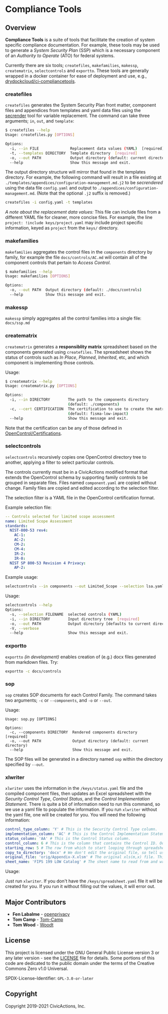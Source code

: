 # Compliance Tools

## Overview

**Compliance Tools** is a suite of tools that facilitate the creation of system specific compliance documentation. For example, these tools may be used to generate a _System Security Plan_ (SSP) which is a necessary component of an _Authority to Operate_ (ATO) for federal systems.

Currently there are six tools; `createfiles`, `makefamilies`, `makessp`, `creatematrix`, `selectcontrols` and `exportto`. These tools are generally wrapped in a docker container for ease of deployment and use, e.g., [drydockcloud/ci-compliancetools](https://github.com/drydockcloud/ci-compliancetools).

### createfiles

`createfiles` generates the System Security Plan front matter, component files and appendices from templates and yaml data files using the [secrender](https://github.com/CivicActions/secrender) tool for variable replacement. The command can take three arguments; `in`, `out`, and `template`:

```bash
$ createfiles --help
Usage: createfiles.py [OPTIONS]

Options:
  -i, --in FILE              Replacement data values (YAML)  [required]
  -t, --templates DIRECTORY  Template directory  [required]
  -o, --out PATH             Output directory (default: current directory)
  --help                     Show this message and exit.
```

The output directory structure will mirror that found in the templates directory. For example, the following command will result in a file existing at `./templates/appendices/configuration-management.md.j2` to be _secrendered_ using the data file `config.yaml` and output to `./appendices/configuration-management.md`. (Note that the optional `.j2` suffix is removed.)

```bash
createfiles -i config.yaml -t templates
```

*A note about the replacement data values:* This file can include files from a different YAML file for cleaner, more concise files. For example, the line `project: !include keys/project.yaml` may include project specific information, keyed as `project` from the `keys/` directory.

### makefamilies

`makefamilies` aggregates the control files in the `components` directory by family, for example the file `docs/controls/AC.md` will contain all of the component controls that pertain to _Access Control_.

```bash
$ makefamilies --help
Usage: makefamilies [OPTIONS]

Options:
  -o, --out PATH  Output directory (default: ./docs/controls)
  --help          Show this message and exit.
```

### makessp

`makessp` simply aggregates all the control families into a single file: `docs/ssp.md`

### creatematrix

`creatematrix` generates a **responsiblity matrix** spreadsheet based on the components generated using `createfiles`. The spreadsheet shows the status of controls such as _In Place_, _Planned_, _Inherited_, etc, and which component is implementing those controls.

Usage:

```bash
$ creatematrix --help
Usage: creatematrix.py [OPTIONS]

Options:
  -i, --in DIRECTORY        The path to the components directory
                            (default: ./components)
  -c, --cert CERTIFICATION  The certification to use to create the matrix
                            (default: fisma-low-impact)
  --help                    Show this message and exit.
```

Note that the certification can be any of those defined in [OpenControl/Certifications](https://github.com/opencontrol/certifications).

### selectcontrols

`selectcontrols` recursively copies one OpenControl directory tree to
another, applying a filter to select particular controls.

The controls currently must be in a CivicActions modified format that extends the OpenControl
schema by supporting family controls to be grouped in separate files.
Files named `component.yaml` are copied without change.
Family files are copied and edited according to the selection filter.

The selection filter is a YAML file in the OpenControl certification format.

Example selection file:

```yaml
-- Controls selected for limited scope assessment
name: Limited Scope Assessment
standards:
  NIST-800-53 rev4:
    AC-1:
    AC-2:
    CM-2:
    CM-4:
    IR-2:
    IR-8:
  NIST SP 800-53 Revision 4 Privacy:
    AP-2:
```

Example usage:

```bash
selectcontrols --in components --out Limited_Scope --selection lsa.yaml
```

Usage:

```bash
selectcontrols --help
Options:
  -s, --selection FILENAME  selected controls (YAML)
  -i, --in DIRECTORY        Input directory tree  [required]
  -o, --out PATH            Output directory [defaults to current directory]
  -V, --verbose
  --help                    Show this message and exit.
```

### exportto

`exportto` *(in development)* enables creation of (e.g.) docx files generated from markdown files. Try:

```bash
exportto -c docs/controls
```

### sop

`sop` creates SOP documents for each Control Family. The command takes two arguments; `-c` or `--components`, and `-o` or `--out`.

Usage:

```shell
Usage: sop.py [OPTIONS]

Options:
  -c, --components DIRECTORY  Rendered components directory  [required]
  -o, --out PATH              Output directory (default: current directory)
  --help                      Show this message and exit.
```

The SOP files will be generated in a directory named `sop` within the directory specified by `--out`.

### xlwriter

`xlwriter` uses the information in the `/keys/status.yaml` file and the compiled component files, then updates an Excel spreadsheet with the _Security Control Type_, _Control Status_, and the _Control Implementation Statement_. There is quite a bit of information need to run this command, so we use a yaml file to populate the information. If you run `xlwriter` without the yaml file, one will be created for you. You will need the following information:

```yaml
control_type_column: 'Y' # This is the Security Control Type column.
implementation_column: 'AC' # This is the Control Implementation Statement column.
status_column: 'AA' # This is the Control Status column.
control_column: 6 # This is the column that contains the Control ID. Oddly, this needs to be a numeric value.
starting_row: 5 # The row from which to start looping through spreadsheet.
copy_to_directory: 'docx' # We don't edit the original file, so tell us where to copy it to.
original_file: 'orig/Appendix-X.xlsm' # The original xls(m,x) file. This must live somewhere in the project root.
sheet_name: 'FIPS 199 LOW Catalog' # The sheet name to read from and write to.
```

Usage:

Just run `xlwriter`. If you don't have the `/keys/spreadsheet.yaml` file it will be created for you. If you run it without filling out the values, it will error out.

## Major Contributors

* **Fen Labalme** - [openprivacy](https://github.com/openprivacy)
* **Tom Camp** - [Tom-Camp](https://github.com/Tom-Camp)
* **Tom Wood** - [Woodt](https://github.com/woodt)

## License

This project is licensed under the GNU General Public License version 3 or any later version - see the [LICENSE](LICENSE) file for details. Some portions of this code are dedicated to the public domain under the terms of the Creative Commons Zero v1.0 Universal.

SPDX-License-Identifier: `GPL-3.0-or-later`

## Copyright

Copyright 2019-2021 CivicActions, Inc.
